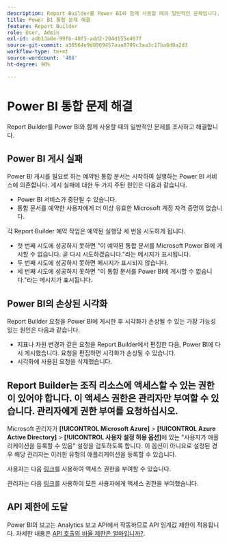 ```yaml
---
description: Report Builder를 Power BI와 함께 사용할 때의 일반적인 문제입니다.
title: Power BI 통합 문제 해결
feature: Report Builder
role: User, Admin
exl-id: adb13a0e-99fb-48f5-add2-204d155e467f
source-git-commit: a30564e9d8969457aaa8709c3aa3c17ba6d0a2d3
workflow-type: tm+mt
source-wordcount: '408'
ht-degree: 90%

---
```


# Power BI 통합 문제 해결

Report Builder를 Power BI와 함께 사용할 때의 일반적인 문제를 조사하고 해결합니다.

## Power BI 게시 실패

Power BI 게시를 필요로 하는 예약된 통합 문서는 시작하여 실행하는 Power BI 서비스에 의존합니다. 게시 실패에 대한 두 가지 주된 원인은 다음과 같습니다.

* Power BI 서비스가 중단될 수 있습니다.
* 통합 문서를 예약한 사용자에게 더 이상 유효한 Microsoft 계정 자격 증명이 없습니다.

각 Report Builder 예약 작업은 예약된 실행당 세 번을 시도하게 됩니다.

* 첫 번째 시도에 성공하지 못하면 &quot;이 예약된 통합 문서를 Microsoft Power BI에 게시할 수 없습니다. 곧 다시 시도하겠습니다.&quot;라는 메시지가 표시됩니다.
* 두 번째 시도에 성공하지 못하면 메시지가 표시되지 않습니다.
* 세 번째 시도에 성공하지 못하면 &quot;이 통합 문서를 Power BI에 게시할 수 없습니다.&quot;라는 메시지가 표시됩니다.

## Power BI의 손상된 시각화

Report Builder 요청을 Power BI에 게시한 후 시각화가 손상될 수 있는 가장 가능성 있는 원인은 다음과 같습니다.

* 지표나 차원 변경과 같은 요청을 Report Builder에서 편집한 다음, Power BI에 다시 게시했습니다. 요청을 편집하면 시각화가 손상될 수 있습니다.
* 시각화에 사용된 요청을 삭제했습니다.

## Report Builder는 조직 리소스에 액세스할 수 있는 권한이 있어야 합니다. 이 액세스 권한은 관리자만 부여할 수 있습니다. 관리자에게 권한 부여를 요청하십시오.

Microsoft 관리자가 **[!UICONTROL Microsoft Azure]** > **[!UICONTROL Azure Active Directory]** > **[!UICONTROL 사용자 설정 허용 옵션]**&#x200B;에 있는 &quot;사용자가 애플리케이션을 등록할 수 있음&quot; 설정을 검토하도록 합니다. 이 옵션이 아니요로 설정된 경우 해당 관리자는 이러한 유형의 애플리케이션을 등록할 수 있습니다.

사용자는 다음 [링크](https://login.microsoftonline.com/common/oauth2/authorize?response_type=code&amp;prompt=logint&amp;client_id=8d84f6d8-29a4-4484-a670-589b32400278&amp;redirect_uri=https%3a%2f%2fmy.omniture.com%2fsc15%2farb%2flogin.html&amp;resource=https%3a%2f%2fanalysis.windows.net%2fpowerbi%2fapi&amp;locale=en_US)를 사용하여 액세스 권한을 부여할 수 있습니다.

관리자는 다음 [링크](https://login.microsoftonline.com/common/oauth2/authorize?response_type=code&amp;prompt=admin_consent&amp;client_id=8d84f6d8-29a4-4484-a670-589b32400278&amp;redirect_uri=https%3a%2f%2fmy.omniture.com%2fsc15%2farb%2flogin.html&amp;resource=https%3a%2f%2fanalysis.windows.net%2fpowerbi%2fapi&amp;locale=en_US)를 사용하여 모든 사용자에게 액세스 권한을 부여했습니다.

## API 제한에 도달

Power BI의 보고는 Analytics 보고 API에서 작동하므로 API 임계값 제한이 적용됩니다. 자세한 내용은 [API 호출의 비율 제한은 얼마입니까?](https://developer.adobe.com/analytics-apis/docs/2.0/guides/faq/#what-is-the-rate-limit-for-api-calls).
